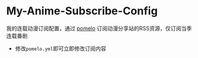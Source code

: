 # My-Anime-Subscribe-Config
我的连载动漫订阅配置，通过 [pomelo](https://github.com/pomelo-js/pomelo) 订阅动漫分享站的RSS资源，仅订阅当季连载番剧
- 修改`pomelo.yml`即可立即修改订阅内容
